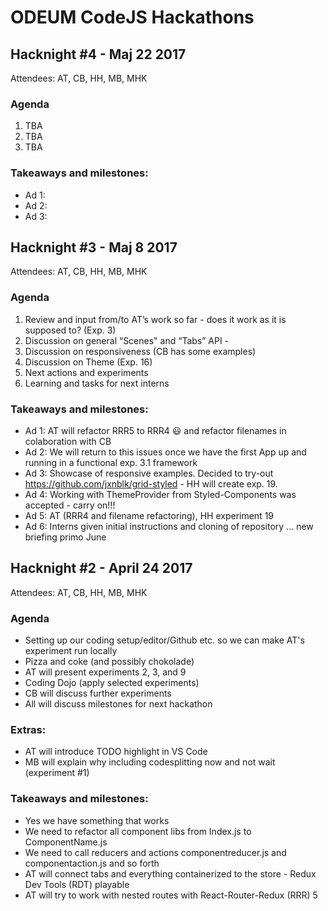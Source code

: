 # ODEUM CodeJS Hackathons

## Hacknight #4 - Maj 22 2017
Attendees: AT, CB, HH, MB, MHK

### Agenda

1. TBA
2. TBA
3. TBA

### Takeaways and milestones:

- Ad 1:
- Ad 2:
- Ad 3:

## Hacknight #3 - Maj 8 2017
Attendees: AT, CB, HH, MB, MHK

### Agenda

1. Review and input from/to AT’s work so far - does it work as it is supposed to? (Exp. 3)
2. Discussion on general “Scenes" and “Tabs” API - 
3. Discussion on responsiveness (CB has some examples) 
4. Discussion on Theme (Exp. 16)
5. Next actions and experiments
6. Learning and tasks for next interns

### Takeaways and milestones:

- Ad 1: AT will refactor RRR5 to RRR4 😃 and refactor filenames in colaboration with CB
- Ad 2: We will return to this issues once we have the first App up and running in a functional exp. 3.1 framework
- Ad 3: Showcase of responsive examples. Decided to try-out https://github.com/jxnblk/grid-styled - HH will create exp. 19.
- Ad 4: Working with ThemeProvider from Styled-Components was accepted - carry on!!!
- Ad 5: AT (RRR4 and filename refactoring), HH experiment 19
- Ad 6: Interns given initial instructions and cloning of repository ... new briefing primo June


## Hacknight #2 - April 24 2017
Attendees: AT, CB, HH, MB, MHK

### Agenda
- Setting up our coding setup/editor/Github etc. so we can make AT's experiment run locally 
- Pizza and coke (and possibly chokolade)
- AT will present experiments 2, 3, and 9
- Coding Dojo (apply selected experiments)
- CB will discuss further experiments
- All will discuss milestones for next hackathon

### Extras:
- AT will introduce TODO highlight in VS Code
- MB will explain why including codesplitting now and not wait (experiment #1)

### Takeaways and milestones:
- Yes we have something that works
- We need to refactor all component libs from Index.js to ComponentName.js
- We need to call reducers and actions componentreducer.js and componentaction.js and so forth
- AT will connect tabs and everything containerized to the store - Redux Dev Tools (RDT) playable
- AT will try to work with nested routes with React-Router-Redux (RRR) 5